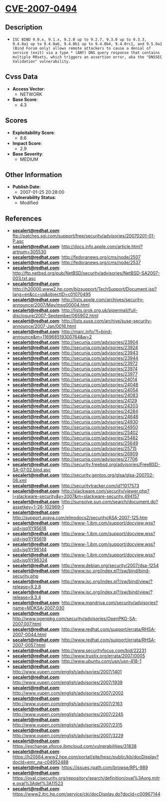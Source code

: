 
# [CVE-2007-0494](https://cve.mitre.org/cgi-bin/cvename.cgi?name=CVE-2007-0494)

## Description

- `ISC BIND 9.0.x, 9.1.x, 9.2.0 up to 9.2.7, 9.3.0 up to 9.3.3, 9.4.0a1 up to 9.4.0a6, 9.4.0b1 up to 9.4.0b4, 9.4.0rc1, and 9.5.0a1 (Bind Forum only) allows remote attackers to cause a denial of service (exit) via a type * (ANY) DNS query response that contains multiple RRsets, which triggers an assertion error, aka the "DNSSEC Validation" vulnerability.`

## Cvss Data

- **Access Vector**:
  - NETWORK
- **Base Score**:
  - 4.3

## Scores

- **Exploitability Score**:
  - 8.6
- **Impact Score**:
  - 2.9
- **Base Severity**:
  - MEDIUM

## Other Information

- **Publish Date**:
  - 2007-01-25 20:28:00
- **Vulnerability Status**:
  - Modified

## References

- **secalert@redhat.com**: ftp://patches.sgi.com/support/free/security/advisories/20070201-01-P.asc
- **secalert@redhat.com**: http://docs.info.apple.com/article.html?artnum=305530
- **secalert@redhat.com**: http://fedoranews.org/cms/node/2507
- **secalert@redhat.com**: http://fedoranews.org/cms/node/2537
- **secalert@redhat.com**: http://ftp.netbsd.org/pub/NetBSD/security/advisories/NetBSD-SA2007-003.txt.asc
- **secalert@redhat.com**: http://h20000.www2.hp.com/bizsupport/TechSupport/Document.jsp?lang=en&cc=us&objectID=c01070495
- **secalert@redhat.com**: http://lists.apple.com/archives/security-announce/2007/May/msg00004.html
- **secalert@redhat.com**: http://lists.grok.org.uk/pipermail/full-disclosure/2007-September/065902.html
- **secalert@redhat.com**: http://lists.suse.com/archive/suse-security-announce/2007-Jan/0016.html
- **secalert@redhat.com**: http://marc.info/?l=bind-announce&m=116968519300764&w=2
- **secalert@redhat.com**: http://secunia.com/advisories/23904
- **secalert@redhat.com**: http://secunia.com/advisories/23924
- **secalert@redhat.com**: http://secunia.com/advisories/23943
- **secalert@redhat.com**: http://secunia.com/advisories/23944
- **secalert@redhat.com**: http://secunia.com/advisories/23972
- **secalert@redhat.com**: http://secunia.com/advisories/23974
- **secalert@redhat.com**: http://secunia.com/advisories/23977
- **secalert@redhat.com**: http://secunia.com/advisories/24014
- **secalert@redhat.com**: http://secunia.com/advisories/24048
- **secalert@redhat.com**: http://secunia.com/advisories/24054
- **secalert@redhat.com**: http://secunia.com/advisories/24083
- **secalert@redhat.com**: http://secunia.com/advisories/24129
- **secalert@redhat.com**: http://secunia.com/advisories/24203
- **secalert@redhat.com**: http://secunia.com/advisories/24284
- **secalert@redhat.com**: http://secunia.com/advisories/24648
- **secalert@redhat.com**: http://secunia.com/advisories/24930
- **secalert@redhat.com**: http://secunia.com/advisories/24950
- **secalert@redhat.com**: http://secunia.com/advisories/25402
- **secalert@redhat.com**: http://secunia.com/advisories/25482
- **secalert@redhat.com**: http://secunia.com/advisories/25649
- **secalert@redhat.com**: http://secunia.com/advisories/25715
- **secalert@redhat.com**: http://secunia.com/advisories/26909
- **secalert@redhat.com**: http://secunia.com/advisories/27706
- **secalert@redhat.com**: http://security.freebsd.org/advisories/FreeBSD-SA-07:02.bind.asc
- **secalert@redhat.com**: http://security.gentoo.org/glsa/glsa-200702-06.xml
- **secalert@redhat.com**: http://securitytracker.com/id?1017573
- **secalert@redhat.com**: http://slackware.com/security/viewer.php?l=slackware-security&y=2007&m=slackware-security.494157
- **secalert@redhat.com**: http://sunsolve.sun.com/search/document.do?assetkey=1-26-102969-1
- **secalert@redhat.com**: http://support.avaya.com/elmodocs2/security/ASA-2007-125.htm
- **secalert@redhat.com**: http://www-1.ibm.com/support/docview.wss?uid=isg1IY95618
- **secalert@redhat.com**: http://www-1.ibm.com/support/docview.wss?uid=isg1IY95619
- **secalert@redhat.com**: http://www-1.ibm.com/support/docview.wss?uid=isg1IY96144
- **secalert@redhat.com**: http://www-1.ibm.com/support/docview.wss?uid=isg1IY96324
- **secalert@redhat.com**: http://www.debian.org/security/2007/dsa-1254
- **secalert@redhat.com**: http://www.isc.org/index.pl?/sw/bind/bind-security.php
- **secalert@redhat.com**: http://www.isc.org/index.pl?/sw/bind/view/?release=9.2.8
- **secalert@redhat.com**: http://www.isc.org/index.pl?/sw/bind/view/?release=9.3.4
- **secalert@redhat.com**: http://www.mandriva.com/security/advisories?name=MDKSA-2007:030
- **secalert@redhat.com**: http://www.openpkg.com/security/advisories/OpenPKG-SA-2007.007.html
- **secalert@redhat.com**: http://www.redhat.com/support/errata/RHSA-2007-0044.html
- **secalert@redhat.com**: http://www.redhat.com/support/errata/RHSA-2007-0057.html
- **secalert@redhat.com**: http://www.securityfocus.com/bid/22231
- **secalert@redhat.com**: http://www.trustix.org/errata/2007/0005
- **secalert@redhat.com**: http://www.ubuntu.com/usn/usn-418-1
- **secalert@redhat.com**: http://www.vupen.com/english/advisories/2007/1401
- **secalert@redhat.com**: http://www.vupen.com/english/advisories/2007/1939
- **secalert@redhat.com**: http://www.vupen.com/english/advisories/2007/2002
- **secalert@redhat.com**: http://www.vupen.com/english/advisories/2007/2163
- **secalert@redhat.com**: http://www.vupen.com/english/advisories/2007/2245
- **secalert@redhat.com**: http://www.vupen.com/english/advisories/2007/2315
- **secalert@redhat.com**: http://www.vupen.com/english/advisories/2007/3229
- **secalert@redhat.com**: https://exchange.xforce.ibmcloud.com/vulnerabilities/31838
- **secalert@redhat.com**: https://h20564.www2.hpe.com/portal/site/hpsc/public/kb/docDisplay?docId=emr_na-c04952488
- **secalert@redhat.com**: https://issues.rpath.com/browse/RPL-989
- **secalert@redhat.com**: https://oval.cisecurity.org/repository/search/definition/oval%3Aorg.mitre.oval%3Adef%3A11523
- **secalert@redhat.com**: https://www2.itrc.hp.com/service/cki/docDisplay.do?docId=c00967144
